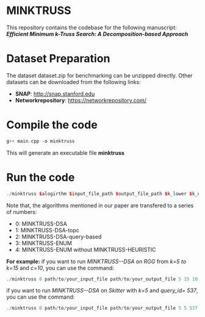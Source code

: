 # MINKTRUSS
This repository contains the codebase for the following manuscript: 
***Efficient Minimum k-Truss Search: A Decomposition-based Approach***

# Dataset Preparation
The dataset dataset.zip for benchmarking can be unzipped directly. Other datasets can be downloaded from the following links:

 - **SNAP**: http://snap.stanford.edu
 - **Networkrepository**: https://networkrepository.com/

# Compile the code

```cpp
g++ main.cpp -o minktruss
```
This will generate an executable file **minktruss**

# Run the code

```cpp
./minktruss $alogirthm $input_file_path $output_file_path $k_lower $k_upper $query_id / the value of c (optional)
```
Note that, the algorithms mentioned in our paper are transfered to a series of numbers:

 - 0: MINKTRUSS-DSA
 - 1: MINKTRUSS-DSA-topc
 - 2: MINKTRUSS-DSA-query-based
 - 3: MINKTRUSS-ENUM
 - 4: MINKTRUSS-ENUM without MINKTRUSS-HEURISTIC

**For example:**
 if you want to run *MINKTRUSS--DSA* on *RGG* from *k=5 to k=15* and *c=10*, you can use the command:

```cpp
./minktruss 0 path/to/your_input_file path/to/your_output_file 5 15 10
```

 if you want to run *MINKTRUSS--DSA* on *Skitter* with *k=5* and *query_id= 537*, you can use the command:

```cpp
./minktruss 0 path/to/your_input_file path/to/your_output_file 5 5 537
```

